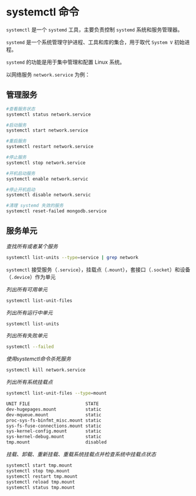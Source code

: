 # systemctl 命令


`systemctl` 是一个 `systemd` 工具，主要负责控制 `systemd` 系统和服务管理器。

`systemd` 是一个系统管理守护进程、工具和库的集合，用于取代 `System V` 初始进程。

`systemd` 的功能是用于集中管理和配置 Linux 系统。

以网络服务 `network.service` 为例：

## 管理服务

```bash
#查看服务状态
systemctl status network.service

#启动服务
systemctl start network.service

#重启服务
systemctl restart network.service

#停止服务
systemctl stop network.service

#开机启动服务
systemctl enable network.servic

#停止开机启动
systemctl disable network.servic

#清理 systemd 失效的服务
systemctl reset-failed mongodb.service
```

## 服务单元

*查找所有或者某个服务*

```bash
systemctl list-units --type=service | grep network
```

`systemctl` 接受服务（`.service`），挂载点（`.mount`），套接口（`.socket`）和设备（`.device`）作为单元

*列出所有可用单元*

```bash
systemctl list-unit-files
```

*列出所有运行中单元*

```bash
systemctl list-units
```

*列出所有失败单元*

```bash
systemctl --failed
```

*使用systemctl命令杀死服务*

```bash
systemctl kill network.service
```

*列出所有系统挂载点*

```bash
systemctl list-unit-files --type=mount

UNIT FILE                     STATE   
dev-hugepages.mount           static  
dev-mqueue.mount              static  
proc-sys-fs-binfmt_misc.mount static  
sys-fs-fuse-connections.mount static  
sys-kernel-config.mount       static  
sys-kernel-debug.mount        static  
tmp.mount                     disabled
```

*挂载、卸载、重新挂载、重载系统挂载点并检查系统中挂载点状态*

```bash
systemctl start tmp.mount
systemctl stop tmp.mount
systemctl restart tmp.mount
systemctl reload tmp.mount
systemctl status tmp.mount
```

